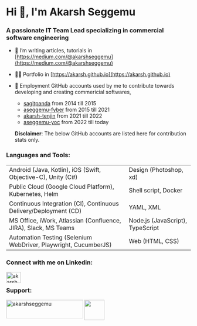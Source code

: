 <h1 align="left">Hi 👋, I'm Akarsh Seggemu</h1>
<h3 align="left">A passionate IT Team Lead specializing in commercial software engineering</h3>

- 🔭 I’m writing articles, tutorials in [https://medium.com/@akarshseggemu](https://medium.com/@akarshseggemu)

- 👨‍💻 Portfolio in [https://akarsh.github.io](https://akarsh.github.io)

- 💼 Employment GitHub accounts used by me to contribute towards developing and creating commericial softwares,

    - [sagitpanda](https://github.com/sagitpanda) from 2014 till 2015
    - [aseggemu-fyber](https://github.com/aseggemu-fyber) from 2015 till 2021
    - [akarsh-tenjin](https://github.com/akarsh-tenjin) from 2021 till 2022
    - [aseggemu-yoc](https://github.com/aseggemu-yoc) from 2022 till today
  
   **Disclaimer**: The below GitHub accounts are listed here for contribution stats only.


<h3 align="left">Languages and Tools:</h3>

<table>
	<tr>
		<td>Android (Java, Kotlin), iOS (Swift, Objective-C), Unity (C#)</td>
		<td>Design (Photoshop, xd)</td>
	</tr>
	<tr>
		<td>Public Cloud (Google Cloud Platform), Kubernetes, Helm</td>
  		<td> Shell script, Docker</td>
	</tr>
	<tr>
		<td>Continuous Integration (CI), Continuous Delivery/Deployment (CD)</td>
		<td>YAML, XML</td>
	</tr>
	<tr>
		<td>MS Office, iWork, Atlassian (Confluence, JIRA), Slack, MS Teams</td>
		<td>Node.js (JavaScript), TypeScript</td>
	</tr>
	<tr>
		<td>Automation Testing (Selenium WebDriver, Playwright, CucumberJS)</td>
		<td>Web (HTML, CSS)</td>
	</tr>
</table>

<h3 align="left">Connect with me on Linkedin:</h3>
<p align="left">
<a href="https://linkedin.com/in/akarshseggemu" target="blank"><img align="left" src="https://cdn.jsdelivr.net/npm/simple-icons@3.0.1/icons/linkedin.svg" alt="akarshseggemu" height="30" width="40" /></a>
</p>

<br />

<h3 align="left">Support:</h3>

<p><a href="https://www.buymeacoffee.com/akarshseggemu"> <img align="left" src="https://cdn.buymeacoffee.com/buttons/v2/default-yellow.png" height="50" width="210" alt="akarshseggemu" /></a></p>
<p align="left"><img src="https://user-images.githubusercontent.com/845598/236625037-59627ee6-5e22-4893-9292-1c20aa4de5a3.png" height="55" width="55" /></p>
